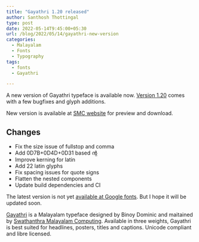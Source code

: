 ```yaml
---
title: "Gayathri 1.20 released"
author: Santhosh Thottingal
type: post
date: 2022-05-14T9:45:00+05:30
url: /blog/2022/05/14/gayathri-new-version
categories:
  - Malayalam
  - Fonts
  - Typography
tags:
  - fonts
  - Gayathri

---
```


A new version of Gayathri typeface is available now. [Version 1.20][3] comes with a few bugfixes and glyph additions.

New version is available at [SMC website][1] for preview and download.

## Changes

* Fix the size issue of fullstop and comma
* Add 0D7B+0D4D+0D31 based ന്റ
* Improve kerning for latin
* Add 22 latin glyphs
* Fix spacing issues for quote signs
* Flatten the nested components
* Update build dependencies and CI

The latest version is not yet [available at Google fonts][2]. But I hope it will be updated soon.

[Gayathri][5] is a Malayalam typeface designed by Binoy Dominic and maitained by [Swathanthra Malayalam Computing][4]. Available in three weights, Gayathri is best suited for headlines, posters, titles and captions. Unicode compliant and libre licensed.

[1]: https://smc.org.in/fonts/gayathri
[2]: https://fonts.google.com/specimen/Gayathri
[3]: https://gitlab.com/smc/fonts/gayathri/-/tags/Version1.200
[4]: https://smc.org.in
[5]: https://gitlab.com/smc/fonts/gayathri

